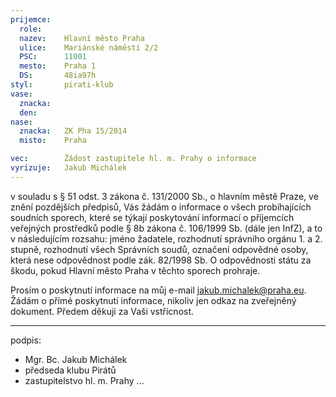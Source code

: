 ```yaml
---
prijemce: 
  role:
  nazev:    Hlavní město Praha
  ulice:    Mariánské náměstí 2/2
  PSC:      11001
  mesto:    Praha 1
  DS:       48ia97h
styl:       pirati-klub
vase:
  znacka:   
  den:
nase:
  znacka:   ZK Pha 15/2014
  misto:    Praha

vec:        Žádost zastupitele hl. m. Prahy o informace
vyrizuje:   Jakub Michálek
---
```


v souladu s § 51 odst. 3 zákona č. 131/2000 Sb., o hlavním městě Praze, ve znění pozdějších předpisů, Vás žádám o informace o všech probíhajících soudních sporech, které se týkají poskytování informací o příjemcích veřejných prostředků podle § 8b zákona č. 106/1999 Sb. (dále jen InfZ), a to v následujícím rozsahu: jméno žadatele, rozhodnutí správního orgánu 1. a 2. stupně, rozhodnutí všech Správních soudů, označení odpovědné osoby, která nese odpovědnost podle zák. 82/1998 Sb. O odpovědnosti státu za škodu, pokud Hlavní město Praha v těchto sporech prohraje.

Prosím o poskytnutí informace na můj e-mail [jakub.michalek@praha.eu](mailto:jakub.michalek@praha.eu). Žádám o přímé poskytnutí informace, nikoliv jen odkaz na zveřejněný dokument. Předem děkuji za Vaši vstřícnost.

---
podpis: 
  - Mgr. Bc. Jakub Michálek
  - předseda klubu Pirátů
  - zastupitelstvo hl. m. Prahy
...
